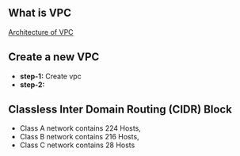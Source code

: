## What is VPC
[Architecture of VPC](https://www.javatpoint.com/aws-vpc)
## Create a new VPC
- **step-1:** Create vpc
- **step-2:** 


## Classless Inter Domain Routing (CIDR) Block
- Class A network contains 224 Hosts,
- Class B network contains 216 Hosts,
- Class C network contains 28 Hosts 